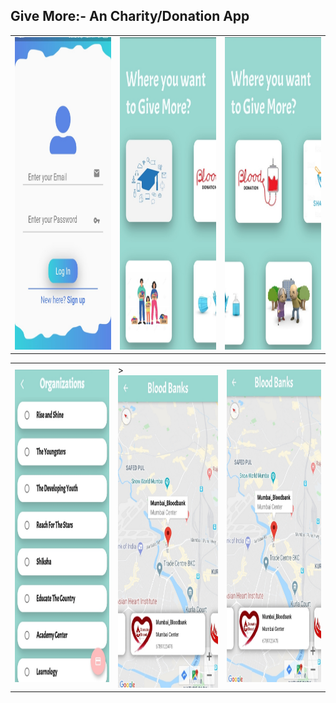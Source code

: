 ## Give More:- An Charity/Donation App


<table>
  <tr>
    <td><img src="images/img1.jpg" width=500 height=500></td>
    <td><img src="images/img2.jpg" width=500 height=500></td> 
    <td><img src="images/img3.jpg" width=500 height=500></td>
  </tr>
  </table>




<table>
  <tr>
    <td><img src="images/img4.jpg" width=500 height=500></td>
    <td>><img src="images/img5.jpg" width=500 height=500></td>
    <td><img src="images/img5.jpg" width=500 height=500></td>
  </tr>
  </table>
